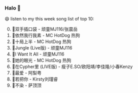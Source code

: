 

### Halo 👋

😄 listen to my this week song list of top 10:

0. 🌈双手插口袋 - 顽童MJ116/张震岳
1. 🌈依然我行我素 - MC HotDog 热狗
2. 🌈十局上半 - MC HotDog 热狗
3. 🌈Jungle (Live版) - 顽童MJ116
4. 🌈I Want It All - 顽童MJ116
5. 🌈她的眼光 - MC HotDog 热狗
6. 🌈在Cypher里  (LIVE版) - 瘦子E.SO/欧阳靖/李佳隆/小春Kenzy
7. 🌈最爱 - 阿梨粤
8. 🌈若把你 - Kirsty刘瑾睿
9. 🌈不染 - 萨顶顶

